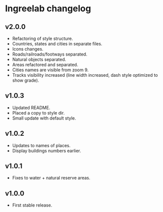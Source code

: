 # Ingreelab changelog

## v2.0.0

* Refactoring of style structure.
* Countries, states and cities in separate files.
* Icons changes.
* Roads/railroads/footways separated.
* Natural objects separated.
* Areas refactored and separated.
* Cities names are visible from zoom 9.
* Tracks visibility increased (line width increased, dash style optimized to show grade).

## v1.0.3

* Updated README. 
* Placed a copy to style dir.
* Small update with default style.

## v1.0.2

* Updates to names of places.
* Display buildings numbers earlier.

## v1.0.1

* Fixes to water + natural reserve areas.

## v1.0.0

* First stable release.
